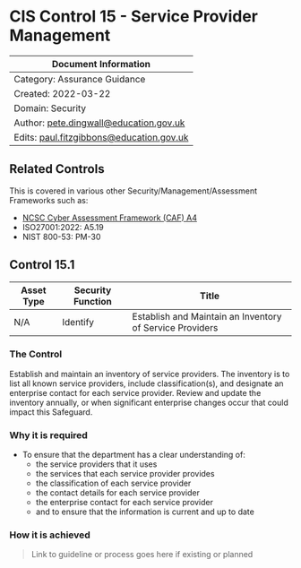 # CIS Control 15 - Service Provider Management

| Document Information |
------------------------|
| Category: Assurance Guidance |
| Created: 2022-03-22 |
| Domain: Security |
| Author: pete.dingwall@education.gov.uk |
| Edits: paul.fitzgibbons@education.gov.uk |

## Related Controls 
This is covered in various other Security/Management/Assessment Frameworks such as:
* [NCSC Cyber Assessment Framework (CAF) A4](https://www.ncsc.gov.uk/collection/caf/caf-principles-and-guidance/a-4-supply-chain)
* ISO27001:2022: A5.19
* NIST 800-53: PM-30
  
## Control 15.1

| Asset Type | Security Function | Title| 
---| ---| ---|
|N/A |Identify |Establish and Maintain an Inventory of Service Providers|

### The Control

Establish and maintain an inventory of service providers. The inventory is to list all known service providers, include classification(s), and designate an enterprise contact for each service provider. Review and update the inventory annually, or when significant enterprise changes occur that could impact this Safeguard.

### Why it is required

* To ensure that the department has a clear understanding of: 
    * the service providers that it uses
    * the services that each service provider provides
    * the classification of each service provider
    * the contact details for each service provider
    * the enterprise contact for each service provider
    * and to ensure that the information is current and up to date

### How it is achieved

>Link to guideline or process goes here if existing or planned
